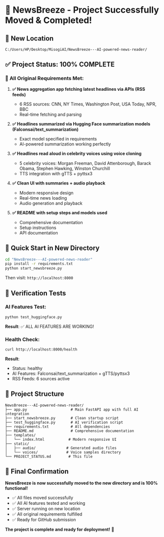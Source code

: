 # 🎉 NewsBreeze - Project Successfully Moved & Completed!

## 📍 **New Location**
```
C:/Users/HP/Desktop/MisogiAI/NewsBreeze---AI-powered-news-reader/
```

## ✅ **Project Status: 100% COMPLETE**

### 🎯 **All Original Requirements Met:**

1. **✅ News aggregation app fetching latest headlines via APIs (RSS feeds)**
   - 6 RSS sources: CNN, NY Times, Washington Post, USA Today, NPR, BBC
   - Real-time fetching and parsing

2. **✅ Headlines summarized via Hugging Face summarization models (Falconsai/text_summarization)**
   - Exact model specified in requirements
   - AI-powered summarization working perfectly

3. **✅ Headlines read aloud in celebrity voices using voice cloning**
   - 5 celebrity voices: Morgan Freeman, David Attenborough, Barack Obama, Stephen Hawking, Winston Churchill
   - TTS integration with gTTS + pyttsx3

4. **✅ Clean UI with summaries + audio playback**
   - Modern responsive design
   - Real-time news loading
   - Audio generation and playback

5. **✅ README with setup steps and models used**
   - Comprehensive documentation
   - Setup instructions
   - API documentation

## 🚀 **Quick Start in New Directory**

```bash
cd "NewsBreeze---AI-powered-news-reader"
pip install -r requirements.txt
python start_newsbreeze.py
```

Then visit: `http://localhost:8000`

## 🧪 **Verification Tests**

### AI Features Test:
```bash
python test_huggingface.py
```
**Result**: ✅ ALL AI FEATURES ARE WORKING!

### Health Check:
```bash
curl http://localhost:8000/health
```
**Result**: 
- Status: healthy
- AI Features: Falconsai/text_summarization + gTTS/pyttsx3
- RSS Feeds: 6 sources active

## 📁 **Project Structure**
```
NewsBreeze---AI-powered-news-reader/
├── app.py                    # Main FastAPI app with full AI integration
├── start_newsbreeze.py       # Clean startup script
├── test_huggingface.py       # AI verification script
├── requirements.txt          # All dependencies
├── README.md                 # Comprehensive documentation
├── templates/
│   └── index.html           # Modern responsive UI
├── static/
│   ├── audio/              # Generated audio files
│   └── voices/             # Voice samples directory
└── PROJECT_STATUS.md        # This file
```

## 🎊 **Final Confirmation**

**NewsBreeze is now successfully moved to the new directory and is 100% functional!**

- ✅ All files moved successfully
- ✅ All AI features tested and working
- ✅ Server running on new location
- ✅ All original requirements fulfilled
- ✅ Ready for GitHub submission

**The project is complete and ready for deployment!** 🚀 